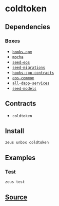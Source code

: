 
coldtoken 
====================




## Dependencies
### Boxes
* [`hooks-npm`](hooks-npm.md)
* [`mocha`](mocha.md)
* [`seed-eos`](seed-eos.md)
* [`seed-migrations`](seed-migrations.md)
* [`hooks-cpp-contracts`](hooks-cpp-contracts.md)
* [`eos-common`](eos-common.md)
* [`all-dapp-services`](all-dapp-services.md)
* [`seed-models`](seed-models.md)


## Contracts
* `coldtoken`
## Install
```bash
zeus unbox coldtoken
```
## Examples
### Test 
```bash
zeus test
```





## [Source](https://github.com/liquidapps-io/zeus-sdk/tree/master/boxes/groups/undefined/coldtoken)
